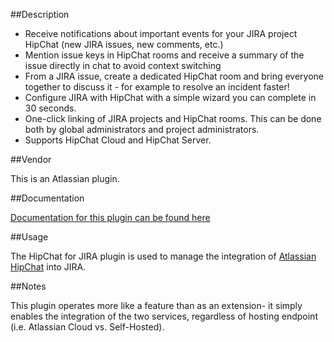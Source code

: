 ##Description

* Receive notifications about important events for your JIRA project HipChat (new JIRA issues, new comments, etc.)
* Mention issue keys in HipChat rooms and receive a summary of the issue directly in chat to avoid context switching
* From a JIRA issue, create a dedicated HipChat room and bring everyone together to discuss it - for example to resolve an incident faster!
* Configure JIRA with HipChat with a simple wizard you can complete in 30 seconds.
* One-click linking of JIRA projects and HipChat rooms. This can be done both by global administrators and project administrators.
* Supports HipChat Cloud and HipChat Server.

##Vendor

This is an Atlassian plugin.

##Documentation

[Documentation for this plugin can be found here](https://marketplace.atlassian.com/plugins/com.atlassian.labs.hipchat.hipchat-for-jira-plugin/server/overview)

##Usage

The HipChat for JIRA plugin is used to manage the integration of [Atlassian HipChat](https://www.hipchat.com/) into JIRA.

##Notes

This plugin operates more like a feature than as an extension- it simply enables the integration of the two services, regardless of hosting endpoint (i.e. Atlassian Cloud vs. Self-Hosted).
